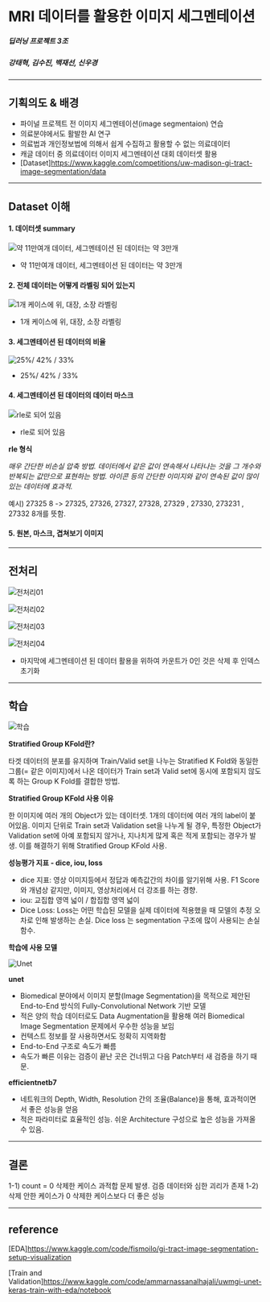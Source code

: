 # MRI 데이터를 활용한 이미지 세그멘테이션 

##### 딥러닝 프로젝트 3조
##### 강태혁, 김수진, 백재선, 신우경
___

## 기획의도 & 배경
- 파이널 프로젝트 전 이미지 세그멘테이션(image segmentaion) 연습
- 의료분야에서도 활발한 AI 연구
- 의료법과 개인정보법에 의해서 쉽게 수집하고 활용할 수 없는 의료데이터
- 캐글 데이터 중 의료데이터 이미지 세그멘테이션 대회 데이터셋 활용
- [Dataset]<https://www.kaggle.com/competitions/uw-madison-gi-tract-image-segmentation/data>

___

## Dataset 이해

#### 1. 데이터셋 summary


![약 11만여개 데이터, 세그멘테이션 된 데이터는 약 3만개](./Images/02.dataset01.jpg)
- 약 11만여개 데이터, 세그멘테이션 된 데이터는 약 3만개




#### 2. 전체 데이터는 어떻게 라벨링 되어 있는지


![1개 케이스에 위, 대장, 소장 라벨링](./Images/02.dataset02.jpg)
- 1개 케이스에 위, 대장, 소장 라벨링




#### 3. 세그멘테이션 된 데이터의 비율


![25%/ 42% / 33%](./Images/02.dataset03.jpg)
- 25%/ 42% / 33%




#### 4. 세그멘테이션 된 데이터의 데이터 마스크


![rle로 되어 있음](./Images/02.dataset04.jpg)
- rle로 되어 있음


**rle 형식** 

_매우 간단한 비손실 압축 방법. 데이터에서 같은 값이 연속해서 나타나는 것을 그 개수와 반복되는 값만으로 표현하는 방법. 아이콘 등의 간단한 이미지와 같이 연속된 값이 많이 있는 데이터에 효과적._

예시)
27325 8 -> 27325, 27326, 27327, 27328, 27329 , 27330, 273231 , 27332 8개를 뜻함.


#### 5. 원본, 마스크, 겹쳐보기 이미지 

___


## 전처리


![전처리01](./Images/03.preprocessing01.jpg)

![전처리02](./Images/03.preprocessing02.jpg)

![전처리03](./Images/03.preprocessing03-최종결과.jpg)

![전처리04](./Images/03.preprocessing04_expt_count0.jpg)



- 마지막에 세그멘테이션 된 데이터 활용을 위하여 카운트가 0인 것은 삭제 후 인덱스 초기화


___


## 학습


![학습](./Images/04.train01-Stratified_Group_KFold.jpg)


**Stratified Group KFold란?**

타겟 데이터의 분포를 유지하며 Train/Valid set을 나누는 Stratified K Fold와 동일한 그룹(= 같은 이미지)에서 나온 데이터가
Train set과 Valid set에 동시에 포함되지 않도록 하는 Group K Fold를 결합한 방법.




**Stratified Group KFold 사용 이유**

한 이미지에 여러 개의 Object가 있는 데이터셋. 1개의 데이터에 여러 개의 label이 붙어있음.
이미지 단위로 Train set과 Validation set을 나누게 될 경우, 특정한 Object가 Validation set에 아예 포함되지 않거나, 지나치게 많게 혹은 적게 포함되는 경우가 발생. 이를 해결하기 위해 Stratified Group KFold 사용. 




**성능평가 지표 -  dice, iou, loss**

- dice 지표: 영상 이미지등에서 정답과 예측값간의 차이를 알기위해 사용. 
             F1 Score와 개념상 같지만, 이미지, 영상처리에서 더 강조를 하는 경향.
- iou: 교집합 영역 넓이 / 합집합 영역 넓이
- Dice Loss: Loss는 어떤 학습된 모델을 실제 데이터에 적용했을 때 모델의 추정 오차로 인해 발생하는 손실. 
             Dice loss 는 segmentation 구조에 많이 사용되는 손실함수.




**학습에 사용 모델**


![Unet](./Images/04.train04-unet01.png)


**unet**

- Biomedical 분야에서 이미지 분할(Image Segmentation)을 목적으로 제안된 End-to-End 방식의 Fully-Convolutional Network 기반 모델
- 적은 양의 학습 데이터로도 Data Augmentation을 활용해 여러 Biomedical Image Segmentation 문제에서 우수한 성능을 보임
- 컨텍스트 정보를 잘 사용하면서도 정확히 지역화함
- End-to-End 구조로 속도가 빠름
- 속도가 빠른 이유는 검증이 끝난 곳은 건너뛰고 다음 Patch부터 새 검증을 하기 때문.




**efficientnetb7**

- 네트워크의 Depth, Width, Resolution 간의 조율(Balance)을 통해, 효과적이면서 좋은 성능을 얻음
- 적은 파라미터로 효율적인 성능. 쉬운 Architecture 구성으로 높은 성능을 가져올 수 있음.


___


## 결론

1-1) count = 0  삭제한 케이스 과적합 문제 발생. 검증 데이터와 심한 괴리가 존재
1-2) 삭제 안한 케이스가 0 삭제한 케이스보다 더 좋은 성능



___


## reference


[EDA]<https://www.kaggle.com/code/fismoilo/gi-tract-image-segmentation-setup-visualization>


[Train and Validation]<https://www.kaggle.com/code/ammarnassanalhajali/uwmgi-unet-keras-train-with-eda/notebook>
 
